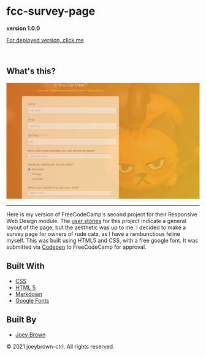 # fcc-survey-page

**version 1.0.0**

[For deployed version, click me](https://joeybrown-ctrl.github.io/fcc-survey-form/)

<br>

## What's this?

![Image of top half of fcc-survey-form](https://raw.githubusercontent.com/joeybrown-ctrl/fcc-survey-form/main/assets/meancat.png)
<hr>

Here is my version of FreeCodeCamp's second project for their Responsive Web Design module. The [user stories](https://www.freecodecamp.org/learn/responsive-web-design/responsive-web-design-projects/build-a-survey-form) for this project indicate a general layout of the page, but the aesthetic was up to me. I decided to make a survey page for owners of rude cats, as I have a rambunctious feline myself. This was built using HTML5 and CSS, with a free google font. It was submitted via [Codepen](https://codepen.io/joeyBrown91/pen/jOLjeQN) to FreeCodeCamp for approval.

## Built With

* [CSS](https://developer.mozilla.org/en-US/docs/Web/CSS)
* [HTML 5](https://developer.mozilla.org/en-US/docs/Web/Guide/HTML/HTML5)
* [Markdown](https://guides.github.com/features/mastering-markdown/) 
* [Google Fonts](https://fonts.google.com/) 


## Built By

* [Joey Brown](https://github.com/joeybrown-ctrl)



&copy; 2021 joeybrown-ctrl. All rights reserved.